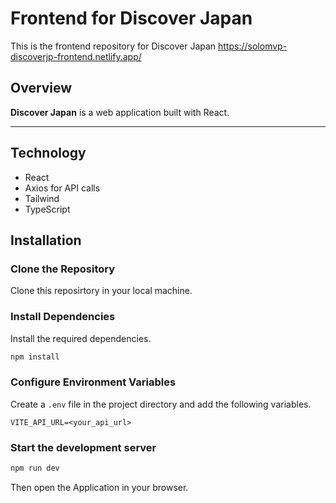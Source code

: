 # Frontend for Discover Japan

This is the frontend repository for Discover Japan
https://solomvp-discoverjp-frontend.netlify.app/

## Overview

**Discover Japan** is a web application built with React. 

---

## Technology

- React
- Axios for API calls
- Tailwind
- TypeScript


## Installation

### Clone the Repository

Clone this reposirtory in your local machine.

### Install Dependencies

Install the required dependencies.

```bash
npm install
```

### Configure Environment Variables

Create a `.env` file in the project directory and add the following variables.

```env
VITE_API_URL=<your_api_url>
```

### Start the development server

```bash
npm run dev
```

Then open the Application in your browser.

